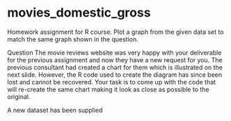 # movies_domestic_gross
Homework assignment for R course. Plot a graph from the given data set to match the same graph shown in the question.

Question
The movie reviews website was very happy with your deliverable for the previous assignment and now they have a new request for you. The previous consultant had created a chart for them which is illustrated on the next slide.
However, the R code used to create the diagram has since been lost and cannot be recovered. Your task is to come up with the code that will re-create the same chart making it look as close as possible to the original.

A new dataset has been supplied

